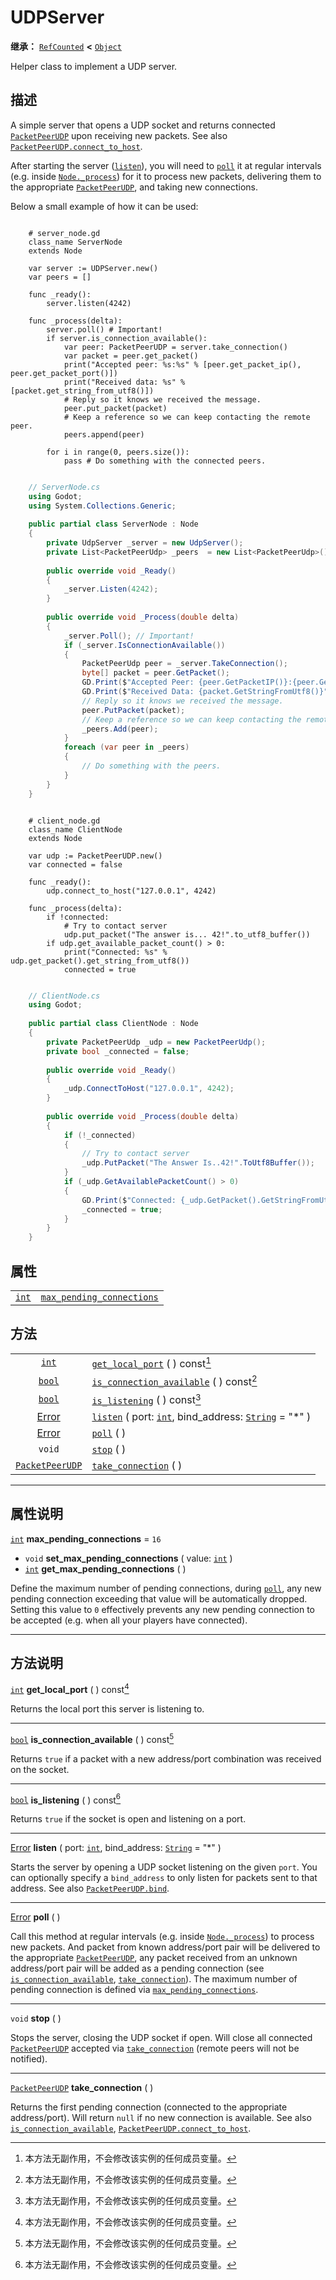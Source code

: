 <!-- ⚠ 请勿编辑本文件 ⚠ -->
<!-- 本文档使用脚本从 WeDot 引擎源码仓库生成。 -->
<!-- 生成脚本：https://github.com/WeDot-Engine/WeDot/tree/4.3/doc/tools/make_md.py； -->
<!-- 原文件：https://github.com/WeDot-Engine/WeDot/tree/4.3/doc/classes/UDPServer.xml。 -->

<div id="_class_udpserver"></div>

# UDPServer

**继承：** [`RefCounted`](class_refcounted.md) **<** [`Object`](class_object.md)

Helper class to implement a UDP server.

## 描述

A simple server that opens a UDP socket and returns connected [`PacketPeerUDP`](class_packetpeerudp.md) upon receiving new packets. See also [`PacketPeerUDP.connect_to_host`](#class_packetpeerudp_method_connect_to_host).

After starting the server ([`listen`](#class_udpserver_method_listen)), you will need to [`poll`](#class_udpserver_method_poll) it at regular intervals (e.g. inside [`Node._process`](#class_node_private_method__process)) for it to process new packets, delivering them to the appropriate [`PacketPeerUDP`](class_packetpeerudp.md), and taking new connections.

Below a small example of how it can be used:



```gdscript

    # server_node.gd
    class_name ServerNode
    extends Node
    
    var server := UDPServer.new()
    var peers = []
    
    func _ready():
        server.listen(4242)
    
    func _process(delta):
        server.poll() # Important!
        if server.is_connection_available():
            var peer: PacketPeerUDP = server.take_connection()
            var packet = peer.get_packet()
            print("Accepted peer: %s:%s" % [peer.get_packet_ip(), peer.get_packet_port()])
            print("Received data: %s" % [packet.get_string_from_utf8()])
            # Reply so it knows we received the message.
            peer.put_packet(packet)
            # Keep a reference so we can keep contacting the remote peer.
            peers.append(peer)
    
        for i in range(0, peers.size()):
            pass # Do something with the connected peers.
```

```csharp

    // ServerNode.cs
    using Godot;
    using System.Collections.Generic;
    
    public partial class ServerNode : Node
    {
        private UdpServer _server = new UdpServer();
        private List<PacketPeerUdp> _peers  = new List<PacketPeerUdp>();
    
        public override void _Ready()
        {
            _server.Listen(4242);
        }
    
        public override void _Process(double delta)
        {
            _server.Poll(); // Important!
            if (_server.IsConnectionAvailable())
            {
                PacketPeerUdp peer = _server.TakeConnection();
                byte[] packet = peer.GetPacket();
                GD.Print($"Accepted Peer: {peer.GetPacketIP()}:{peer.GetPacketPort()}");
                GD.Print($"Received Data: {packet.GetStringFromUtf8()}");
                // Reply so it knows we received the message.
                peer.PutPacket(packet);
                // Keep a reference so we can keep contacting the remote peer.
                _peers.Add(peer);
            }
            foreach (var peer in _peers)
            {
                // Do something with the peers.
            }
        }
    }
```





```gdscript

    # client_node.gd
    class_name ClientNode
    extends Node
    
    var udp := PacketPeerUDP.new()
    var connected = false
    
    func _ready():
        udp.connect_to_host("127.0.0.1", 4242)
    
    func _process(delta):
        if !connected:
            # Try to contact server
            udp.put_packet("The answer is... 42!".to_utf8_buffer())
        if udp.get_available_packet_count() > 0:
            print("Connected: %s" % udp.get_packet().get_string_from_utf8())
            connected = true
```

```csharp

    // ClientNode.cs
    using Godot;
    
    public partial class ClientNode : Node
    {
        private PacketPeerUdp _udp = new PacketPeerUdp();
        private bool _connected = false;
    
        public override void _Ready()
        {
            _udp.ConnectToHost("127.0.0.1", 4242);
        }
    
        public override void _Process(double delta)
        {
            if (!_connected)
            {
                // Try to contact server
                _udp.PutPacket("The Answer Is..42!".ToUtf8Buffer());
            }
            if (_udp.GetAvailablePacketCount() > 0)
            {
                GD.Print($"Connected: {_udp.GetPacket().GetStringFromUtf8()}");
                _connected = true;
            }
        }
    }
```











## 属性

|||
|:-:|:--|
| [`int`](class_int.md) | [`max_pending_connections`](#class_udpserver_property_max_pending_connections) | ``16`` |

## 方法

|||
|:-:|:--|
| [`int`](class_int.md)                     | [`get_local_port`](#class_udpserver_method_get_local_port) ( ) const[^const]                                                |
| [`bool`](class_bool.md)                   | [`is_connection_available`](#class_udpserver_method_is_connection_available) ( ) const[^const]                              |
| [`bool`](class_bool.md)                   | [`is_listening`](#class_udpserver_method_is_listening) ( ) const[^const]                                                    |
| [Error](#enum_@globalscope_error)         | [`listen`](#class_udpserver_method_listen) ( port: [`int`](class_int.md), bind_address: [`String`](class_string.md) = "*" ) |
| [Error](#enum_@globalscope_error)         | [`poll`](#class_udpserver_method_poll) ( )                                                                                  |
| `void`                                    | [`stop`](#class_udpserver_method_stop) ( )                                                                                  |
| [`PacketPeerUDP`](class_packetpeerudp.md) | [`take_connection`](#class_udpserver_method_take_connection) ( )                                                            |

<!-- rst-class:: classref-section-separator -->

---

## 属性说明

<div id="_class_udpserver_property_max_pending_connections"></div>

[`int`](class_int.md) **max_pending_connections** = ``16`` <div id="class_udpserver_property_max_pending_connections"></div>

- `void` **set_max_pending_connections** ( value: [`int`](class_int.md) )
- [`int`](class_int.md) **get_max_pending_connections** ( )

Define the maximum number of pending connections, during [`poll`](#class_udpserver_method_poll), any new pending connection exceeding that value will be automatically dropped. Setting this value to `0` effectively prevents any new pending connection to be accepted (e.g. when all your players have connected).

<!-- rst-class:: classref-section-separator -->

---

## 方法说明

<div id="_class_udpserver_method_get_local_port"></div>

[`int`](class_int.md) **get_local_port** ( ) const[^const]<div id="class_udpserver_method_get_local_port"></div>

Returns the local port this server is listening to.

<!-- rst-class:: classref-item-separator -->

---

<div id="_class_udpserver_method_is_connection_available"></div>

[`bool`](class_bool.md) **is_connection_available** ( ) const[^const]<div id="class_udpserver_method_is_connection_available"></div>

Returns `true` if a packet with a new address/port combination was received on the socket.

<!-- rst-class:: classref-item-separator -->

---

<div id="_class_udpserver_method_is_listening"></div>

[`bool`](class_bool.md) **is_listening** ( ) const[^const]<div id="class_udpserver_method_is_listening"></div>

Returns `true` if the socket is open and listening on a port.

<!-- rst-class:: classref-item-separator -->

---

<div id="_class_udpserver_method_listen"></div>

[Error](#enum_@globalscope_error) **listen** ( port: [`int`](class_int.md), bind_address: [`String`](class_string.md) = "*" )<div id="class_udpserver_method_listen"></div>

Starts the server by opening a UDP socket listening on the given `port`. You can optionally specify a `bind_address` to only listen for packets sent to that address. See also [`PacketPeerUDP.bind`](#class_packetpeerudp_method_bind).

<!-- rst-class:: classref-item-separator -->

---

<div id="_class_udpserver_method_poll"></div>

[Error](#enum_@globalscope_error) **poll** ( )<div id="class_udpserver_method_poll"></div>

Call this method at regular intervals (e.g. inside [`Node._process`](#class_node_private_method__process)) to process new packets. And packet from known address/port pair will be delivered to the appropriate [`PacketPeerUDP`](class_packetpeerudp.md), any packet received from an unknown address/port pair will be added as a pending connection (see [`is_connection_available`](#class_udpserver_method_is_connection_available), [`take_connection`](#class_udpserver_method_take_connection)). The maximum number of pending connection is defined via [`max_pending_connections`](#class_udpserver_property_max_pending_connections).

<!-- rst-class:: classref-item-separator -->

---

<div id="_class_udpserver_method_stop"></div>

`void` **stop** ( )<div id="class_udpserver_method_stop"></div>

Stops the server, closing the UDP socket if open. Will close all connected [`PacketPeerUDP`](class_packetpeerudp.md) accepted via [`take_connection`](#class_udpserver_method_take_connection) (remote peers will not be notified).

<!-- rst-class:: classref-item-separator -->

---

<div id="_class_udpserver_method_take_connection"></div>

[`PacketPeerUDP`](class_packetpeerudp.md) **take_connection** ( )<div id="class_udpserver_method_take_connection"></div>

Returns the first pending connection (connected to the appropriate address/port). Will return `null` if no new connection is available. See also [`is_connection_available`](#class_udpserver_method_is_connection_available), [`PacketPeerUDP.connect_to_host`](#class_packetpeerudp_method_connect_to_host).

[^virtual]: 本方法通常需要用户覆盖才能生效。
[^const]: 本方法无副作用，不会修改该实例的任何成员变量。
[^vararg]: 本方法除了能接受在此处描述的参数外，还能够继续接受任意数量的参数。
[^constructor]: 本方法用于构造某个类型。
[^static]: 调用本方法无需实例，可直接使用类名进行调用。
[^operator]: 本方法描述的是使用本类型作为左操作数的有效运算符。
[^bitfield]: 这个值是由下列位标志构成位掩码的整数。
[^void]: 无返回值。
